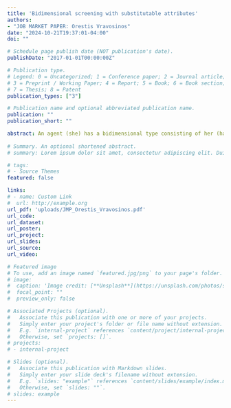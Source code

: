 ```yaml
---
title: 'Bidimensional screening with substitutable attributes'
authors:
- "JOB MARKET PAPER: Orestis Vravosinos"
date: "2024-10-21T19:37:01-04:00"
doi: ""

# Schedule page publish date (NOT publication's date).
publishDate: "2017-01-01T00:00:00Z"

# Publication type.
# Legend: 0 = Uncategorized; 1 = Conference paper; 2 = Journal article;
# 3 = Preprint / Working Paper; 4 = Report; 5 = Book; 6 = Book section;
# 7 = Thesis; 8 = Patent
publication_types: ["3"]

# Publication name and optional abbreviated publication name.
publication: ""
publication_short: ""

abstract: An agent (she) has a bidimensional type consisting of her (hard) evidence and talent, both valued by the principal (he). He decides whether to reward the agent by asking her for evidence and a cheap talk message about her talent and then possibly testing her at a cost. The test score is increasing in evidence and talent. When the test score is less sensitive to talent than talent is valuable to the principal, the agent has incentives to hide evidence to influence how the principal interprets her test score. The optimal mechanism makes two types of errors, both favoring high- over low-evidence agents: (i) it rewards some unworthy (i.e., whom the principal would prefer not to reward) high-evidence agents without testing them, only asking them for evidence, and (ii) among agents who do not have enough evidence to get rewarded without a test, it rewards (after testing) some unworthy high-evidence agents while rejecting some worthy low-evidence ones.
 
# Summary. An optional shortened abstract.
# summary: Lorem ipsum dolor sit amet, consectetur adipiscing elit. Duis posuere tellus ac convallis placerat. Proin tincidunt magna sed ex sollicitudin condimentum.

# tags:
# - Source Themes
featured: false

links:
# - name: Custom Link
#  url: http://example.org
url_pdf: 'uploads/JMP_Orestis_Vravosinos.pdf'
url_code: 
url_dataset: 
url_poster: 
url_project: 
url_slides: 
url_source: 
url_video: 

# Featured image
# To use, add an image named `featured.jpg/png` to your page's folder. 
# image:
#  caption: 'Image credit: [**Unsplash**](https://unsplash.com/photos/s9CC2SKySJM)'
#  focal_point: ""
#  preview_only: false

# Associated Projects (optional).
#   Associate this publication with one or more of your projects.
#   Simply enter your project's folder or file name without extension.
#   E.g. `internal-project` references `content/project/internal-project/index.md`.
#   Otherwise, set `projects: []`.
# projects:
# - internal-project

# Slides (optional).
#   Associate this publication with Markdown slides.
#   Simply enter your slide deck's filename without extension.
#   E.g. `slides: "example"` references `content/slides/example/index.md`.
#   Otherwise, set `slides: ""`.
# slides: example
---
```

